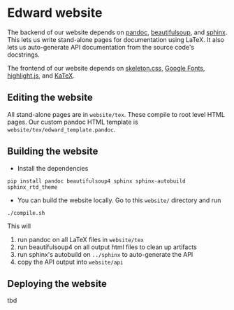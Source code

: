 # Edward website

The backend of our website depends on [pandoc](http://pandoc.org), [beautifulsoup](https://www.crummy.com/software/BeautifulSoup/), and [sphinx](http://www.sphinx-doc.org/). This lets us write stand-alone pages for documentation using LaTeX. It also lets us auto-generate API documentation from the source code's docstrings.

The frontend of our website depends on [skeleton.css](http://getskeleton.com/), [Google Fonts](https://www.google.com/fonts), [highlight.js](https://highlightjs.org/), and [KaTeX](https://khan.github.io/KaTeX/).

## Editing the website

All stand-alone pages are in `website/tex`. These compile to root level HTML pages. Our custom pandoc HTML template is `website/tex/edward_template.pandoc`.

## Building the website

+ Install the dependencies
```{bash}
pip install pandoc beautifulsoup4 sphinx sphinx-autobuild sphinx_rtd_theme
```
+ You can build the website locally. Go to this `website/` directory and run
```{bash}
./compile.sh
```

This will 
  1. run pandoc on all LaTeX files in `website/tex`
  2. run beautifulsoup4 on all output html files to clean up artifacts
  3. run sphinx's autobuild on `../sphinx` to auto-generate the API
  4. copy the API output into `website/api`

## Deploying the website

tbd

